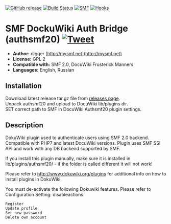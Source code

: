 [![GitHub release](https://img.shields.io/github/release/realdigger/SMF-DocuWiki-Bridge.svg)]()
[![Build Status](https://travis-ci.org/realdigger/SMF-DocuWiki-Bridge.svg?branch=master)](https://travis-ci.org/realdigger/SMF-Project)
[![SMF](https://img.shields.io/badge/SMF-2.0-blue.svg?style==flat)](https://simplemachines.org)
[![Hooks](https://img.shields.io/badge/DocuWiki-Frusterick%20Manners-blue.svg?style==flat)]()

# SMF DockuWiki Auth Bridge (authsmf20) [![Tweet](https://img.shields.io/twitter/url/http/shields.io.svg?style=social)](https://twitter.com/intent/tweet?text=SMF%20DocuWiki%20Auth%20Bridge&url=https://github.com/realdigger/SMF-DocuWiki-Bridge&hashtags=smf,docuwiki,)

* **Author:** digger [http://mysmf.net](http://mysmf.net)
* **License:** GPL 2
* **Compatible with:** SMF 2.0, DocuWiki Frusterick Manners
* **Languages:** English, Russian

## Installation  
Download latest release tar.gz file from [releases page](https://github.com/realdigger/SMF-DocuWiki-Bridge/releases).  
Unpack authsmf20 and upload to DocuWiki lib/plugins dir.  
SET correct path to SMF in DocuWiki Authsmf20 plugin settings.

## Description
DokuWiki plugin used to authenticate users using SMF 2.0 backend.
Compatible with PHP7 and latest DocuWiki versions. Plugin uses SMF SSI API and work with any DB backend supported by SMF.

If you install this plugin manually, make sure it is installed in
lib/plugins/authsmf20/ - if the folder is called different it
will not work!

Please refer to http://www.dokuwiki.org/plugins for additional info
on how to install plugins in DokuWiki.


 You must de-activate the following Dokuwiki features. Please refer to Configuration Setting: disableactions.

    Register
    Update profile
    Set new password
    Delete own account
